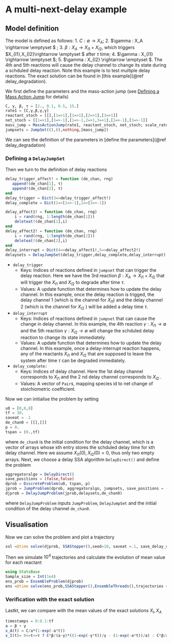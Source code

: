 # A multi-next-delay example

## Model definition

The model is defined as follows: 1. $C:\emptyset \rightarrow X_A$; 2. $\gamma : X_A \rightarrow \emptyset $ ; 3. $\beta : X_A \rightarrow  X_{I1}+X_{I2}$, which triggers $X_{I1},X_{I2}\rightarrow \emptyset $ after $\tau$ time; 4. $\gamma : X_{I1} \rightarrow \emptyset $; 5. $\gamma : X_{I2} \rightarrow \emptyset $. The 4th and 5th reactions will cause the delay channel to change its state during a schduled delay reaction. Note this example is to test multiple delay reactions. The exact solution can be found in [this example](@ref delay_degradation).

We first define the parameters and the mass-action jump (see [Defining a Mass Action Jump](https://diffeq.sciml.ai/stable/types/jump_types/#Defining-a-Mass-Action-Jump) for details)

```julia
C, γ, β, τ = [2., 0.1, 0.5, 15.]
rate1 = [C,γ,β,γ,γ]
reactant_stoch = [[],[1=>1],[1=>1],[2=>1],[3=>1]]
net_stoch = [[1=>1],[1=>-1],[1=>-1,2=>1,3=>1],[2=>-1],[3=>-1]]
mass_jump = MassActionJump(rate1, reactant_stoch, net_stoch; scale_rates =false)
jumpsets = JumpSet((),(),nothing,[mass_jump])
```

We can see the definition of the parameters in [define the parameters](@ref delay_degradation)

### Defining a `DelayJumpSet`

Then we turn to the definition of delay reactions

```julia
delay_trigger_affect! = function (de_chan, rng)
   append!(de_chan[1], τ)
   append!(de_chan[2], τ)
end
delay_trigger = Dict(3=>delay_trigger_affect!)
delay_complete = Dict(1=>[2=>-1],2=>[3=>-1]) 

delay_affect1! = function (de_chan, rng)
    i = rand(rng, 1:length(de_chan[1]))
    deleteat!(de_chan[1],i)
end
delay_affect2! = function (de_chan, rng)
    i = rand(rng, 1:length(de_chan[2]))
    deleteat!(de_chan[2],i)
end
delay_interrupt = Dict(4=>delay_affect1!,5=>delay_affect2!) 
delaysets = DelayJumpSet(delay_trigger,delay_complete,delay_interrupt)
```

- `delay_trigger`  
  - Keys: Indices of reactions defined in `jumpset` that can trigger the delay reaction. Here we have the 3rd reaction $\beta : X_A \rightarrow  X_{I1}+X_{I2}$ that will trigger the $X_{I1}$ and $X_{I2}$ to degrade after time $\tau$.
  - Values: A update function that determines how to update the delay channel. In this example, once the delay reaction is trigged, the delay channel 1 (which is the channel for $X_{I1}$) and the delay channel 2 (which is the channel for $X_{I2}$ ) will be added a delay time $\tau$.					
- `delay_interrupt`
  - Keys: Indices of reactions defined in `jumpset` that can cause the change in delay channel. In this example, the 4th reaction $\gamma : X_{I1} \rightarrow \emptyset$ and the 5th reaction $\gamma : X_{I2} \rightarrow \emptyset$ will change the schduled delay reaction to change its state immediately.
  - Values: A update function that determines how to update the delay channel. In this example, once a delay-interrupt reaction happens, any of the reactants $X_{I1}$ and $X_{I2}$ that are supposed to leave the system after time $\tau$ can be degraded immediately.
- ```delay_complete:``` 
  - Keys: Indices of delay channel. Here the 1st delay channel corresponds to $X_{I1}$ and the 2 nd delay channel corresponds to $X_{I2}$ .
  - Values: A vector of `Pair`s, mapping species id to net change of stoichiometric coefficient.

Now we can initialise the problem by setting

```julia
u0 = [0,0,0]
tf = 30.
saveat = .1
de_chan0 = [[],[]]
p = 0.
tspan = (0.,tf)
```

where `de_chan0` is the initial condition for the delay channel, which is a vector of arrays whose `k`th entry stores the schduled delay time for `k`th delay channel. Here we assume $X_{I1}(0),X_{I2}(0)=0$, thus only two empty arrays. Next, we choose a delay SSA algorithm `DelayDirect()` and define the problem

```julia
aggregatoralgo = DelayDirect()
save_positions = (false,false)
dprob = DiscreteProblem(u0, tspan, p)
jprob = JumpProblem(dprob, aggregatoralgo, jumpsets, save_positions = (false,false))
djprob = DelayJumpProblem(jprob,delaysets,de_chan0)
```

where `DelayJumpProblem` inputs `JumpProblem`, `DelayJumpSet` and the initial condition of the delay channel `de_chan0`.

## Visualisation

Now we can solve the problem and plot a trajectory

```julia
sol =@time solve(djprob, SSAStepper(),seed=10, saveat =.1, save_delay_channel = false)
```

Then we simulate $10^4$ trajectories and calculate the evolution of mean value for each reactant

```julia
using StatsBase
Sample_size = Int(1e4)
ens_prob = EnsembleProblem(djprob)
ens =@time solve(ens_prob,SSAStepper(),EnsembleThreads(),trajectories = Sample_size, saveat = .1, save_delay_channel =false)
```

### Verification with the exact solution

Lastkt, we can compare with the mean values of the exact solutions $X_I,X_A$

```julia
timestamps = 0:0.1:tf
a = β + γ 
x_A(t) = C/a*(1-exp(-a*t))
x_I(t)= 0<=t<=τ ? C*β/(a-γ)*((1-exp(-γ*t))/γ - (1-exp(-a*t))/a) : C*β/a*((1-exp(-γ*τ))/γ + exp(-a*t)*(1-exp((a-γ)τ))/(a-γ))
```
